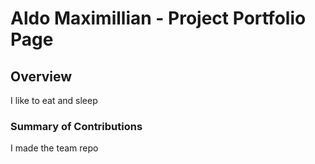 # Aldo Maximillian - Project Portfolio Page

## Overview
I like to eat and sleep


### Summary of Contributions
I made the team repo